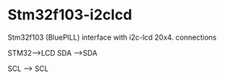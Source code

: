 # Stm32f103-i2clcd
Stm32f103 (BluePILL) interface with i2c-lcd 20x4.
connections


STM32-->LCD
SDA -->SDA

SCL --> SCL
